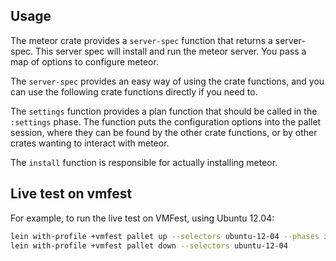 ## Usage

The meteor crate provides a `server-spec` function that returns a
server-spec. This server spec will install and run the meteor server.
You pass a map of options to configure meteor.

The `server-spec` provides an easy way of using the crate functions, and you can
use the following crate functions directly if you need to.

The `settings` function provides a plan function that should be called in the
`:settings` phase.  The function puts the configuration options into the pallet
session, where they can be found by the other crate functions, or by other
crates wanting to interact with meteor.

The `install` function is responsible for actually installing meteor.

## Live test on vmfest

For example, to run the live test on VMFest, using Ubuntu 12.04:

```sh
lein with-profile +vmfest pallet up --selectors ubuntu-12-04 --phases install,configure,test
lein with-profile +vmfest pallet down --selectors ubuntu-12-04
```

